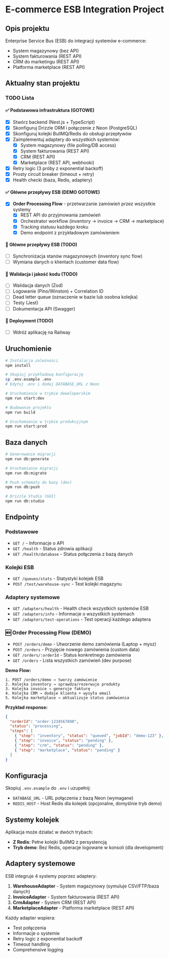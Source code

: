 # E-commerce ESB Integration Project

## Opis projektu

Enterprise Service Bus (ESB) do integracji systemów e-commerce:

- System magazynowy (bez API)
- System fakturowania (REST API)
- CRM do marketingu (REST API)
- Platforma marketplace (REST API)

## Aktualny stan projektu

### TODO Lista

#### ✅ **Podstawowa infrastruktura (GOTOWE)**

- [x] Stwórz backend (Nest.js + TypeScript)
- [x] Skonfiguruj Drizzle ORM i połączenie z Neon (PostgreSQL)
- [x] Skonfiguruj kolejki BullMQ/Redis do obsługi przepływów
- [x] Zaimplementuj adaptery do wszystkich systemów:
  - [x] System magazynowy (file polling/DB access)
  - [x] System fakturowania (REST API)
  - [x] CRM (REST API)
  - [x] Marketplace (REST API, webhooki)
- [x] Retry logic (3 próby z exponential backoff)
- [x] Prosty circuit breaker (timeout + retry)
- [x] Health checki (baza, Redis, adaptery)

#### ✅ **Główne przepływy ESB (DEMO GOTOWE)**

- [x] **Order Processing Flow** - przetwarzanie zamówień przez wszystkie systemy
  - [x] REST API do przyjmowania zamówień
  - [x] Orchestrator workflow (inventory → invoice → CRM → marketplace)
  - [x] Tracking statusu każdego kroku
  - [x] Demo endpoint z przykładowym zamówieniem

#### 🚧 **Główne przepływy ESB (TODO)**

- [ ] Synchronizacja stanów magazynowych (inventory sync flow)
- [ ] Wymiana danych o klientach (customer data flow)

#### 🔧 **Walidacja i jakość kodu (TODO)**

- [ ] Walidacja danych (Zod)
- [ ] Logowanie (Pino/Winston) + Correlation ID
- [ ] Dead letter queue (oznaczenie w bazie lub osobna kolejka)
- [ ] Testy (Jest)
- [ ] Dokumentacja API (Swagger)

#### 🚀 **Deployment (TODO)**

- [ ] Wdróż aplikację na Railway

## Uruchomienie

```bash
# Instalacja zależności
npm install

# Skopiuj przykładową konfigurację
cp .env.example .env
# Edytuj .env i dodaj DATABASE_URL z Neon

# Uruchomienie w trybie deweloperskim
npm run start:dev

# Budowanie projektu
npm run build

# Uruchomienie w trybie produkcyjnym
npm run start:prod
```

## Baza danych

```bash
# Generowanie migracji
npm run db:generate

# Uruchamianie migracji
npm run db:migrate

# Push schematu do bazy (dev)
npm run db:push

# Drizzle Studio (GUI)
npm run db:studio
```

## Endpointy

### Podstawowe

- `GET /` - Informacje o API
- `GET /health` - Status zdrowia aplikacji
- `GET /health/database` - Status połączenia z bazą danych

### Kolejki ESB

- `GET /queues/stats` - Statystyki kolejek ESB
- `POST /test/warehouse-sync` - Test kolejki magazynu

### Adaptery systemowe

- `GET /adapters/health` - Health check wszystkich systemów ESB
- `GET /adapters/info` - Informacje o wszystkich systemach
- `GET /adapters/test-operations` - Test operacji każdego adaptera

### 🆕 Order Processing Flow (DEMO)

- `POST /orders/demo` - Utworzenie demo zamówienia (Laptop + mysz)
- `POST /orders` - Przyjęcie nowego zamówienia (custom data)
- `GET /orders/:orderId` - Status konkretnego zamówienia
- `GET /orders` - Lista wszystkich zamówień (dev purpose)

**Demo Flow:**

```
1. POST /orders/demo → tworzy zamówienie
2. Kolejka inventory → sprawdza/rezerwuje produkty
3. Kolejka invoice → generuje fakturę
4. Kolejka CRM → dodaje klienta + wysyła email
5. Kolejka marketplace → aktualizuje status zamówienia
```

**Przykład response:**

```json
{
  "orderId": "order-1234567890",
  "status": "processing",
  "steps": [
    { "step": "inventory", "status": "queued", "jobId": "demo-123" },
    { "step": "invoice", "status": "pending" },
    { "step": "crm", "status": "pending" },
    { "step": "marketplace", "status": "pending" }
  ]
}
```

## Konfiguracja

Skopiuj `.env.example` do `.env` i uzupełnij:

- `DATABASE_URL` - URL połączenia z bazą Neon (wymagane)
- `REDIS_HOST` - Host Redis dla kolejek (opcjonalne, domyślnie tryb demo)

## Systemy kolejek

Aplikacja może działać w dwóch trybach:

- **Z Redis**: Pełne kolejki BullMQ z persystencją
- **Tryb demo**: Bez Redis, operacje logowane w konsoli (dla development)

## Adaptery systemowe

ESB integruje 4 systemy poprzez adaptery:

1. **WarehouseAdapter** - System magazynowy (symuluje CSV/FTP/baza danych)
2. **InvoiceAdapter** - System fakturowania (REST API)
3. **CrmAdapter** - System CRM (REST API)
4. **MarketplaceAdapter** - Platforma marketplace (REST API)

Każdy adapter wspiera:

- Test połączenia
- Informacje o systemie
- Retry logic z exponential backoff
- Timeout handling
- Comprehensive logging
